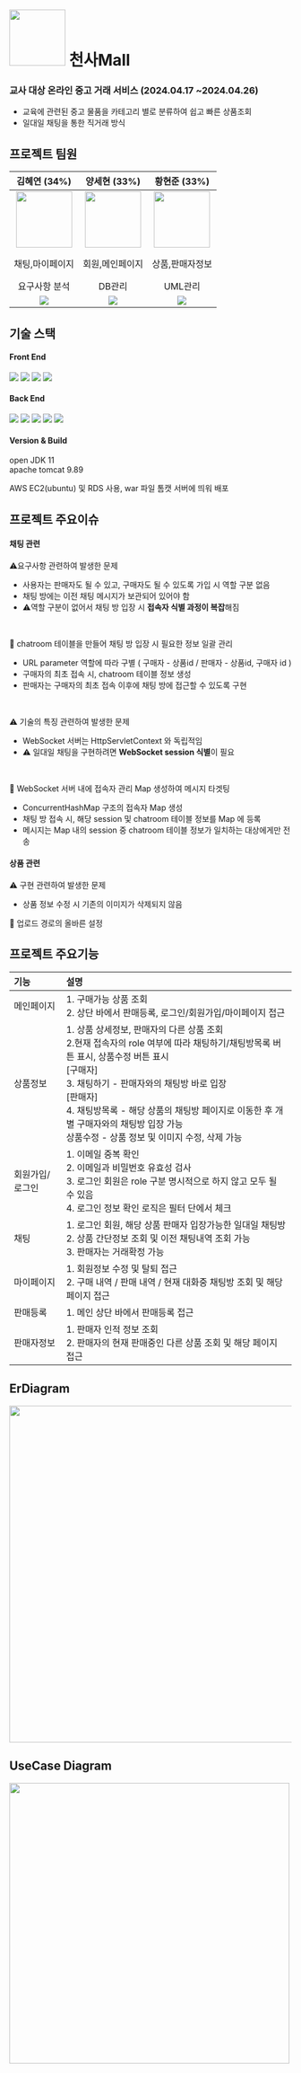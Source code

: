 <div>
<h1><img src="https://github.com/ysh71034/angel_project/assets/113234712/6c620d0f-b902-49a7-ba2d-b1589bdd95ff" width=100> 천사Mall</h1>
<h3> 교사 대상 온라인 중고 거래 서비스 (2024.04.17 ~2024.04.26) </h3>
  <ul>
    <li>교육에 관련된 중고 물품을 카테고리 별로 분류하여 쉽고 빠른 상품조회</li>
    <li>일대일 채팅을 통한 직거래 방식</li>
</ul>
</div>


  
<h2> 프로젝트 팀원 </h2>

|김혜연 (34%)|양세현 (33%)|황현준 (33%)| 
|:---:|:---:|:---:|
|<img src="https://avatars.githubusercontent.com/loveyrooney" width="100" > <p>채팅,마이페이지</p> 요구사항 분석 |<img src="https://avatars.githubusercontent.com/ysh71034" width="100" > <p>회원,메인페이지</p>DB관리|<img src="https://avatars.githubusercontent.com/skd9712" width="100"> <p>상품,판매자정보</p>UML관리|
|<a href="https://github.com/loveyrooney"><img src="https://img.shields.io/badge/GitHub-181717?style=plastic&logo=GitHub&logoColor=white"/></a>|<a href="https://github.com/ysh71034"><img src="https://img.shields.io/badge/GitHub-181717?style=plastic&logo=GitHub&logoColor=white"/></a>|<a href="https://github.com/skd9712"><img src="https://img.shields.io/badge/GitHub-181717?style=plastic&logo=GitHub&logoColor=white"/></a>|


<h2> 기술 스택 </h2>
<div>
  <h4> Front End </h4>
<img src="https://img.shields.io/badge/-jsp-orange"/>

<img src="https://img.shields.io/badge/-html-orange"/>

<img src="https://img.shields.io/badge/-css-blue"/>

<img src="https://img.shields.io/badge/-javascript-yellow"/> 
</div>
<div>
   <h4> Back End </h4>
<img src="https://img.shields.io/badge/java-339933?style=plastic&logo=java&logoColor=white"/>

<img src="https://img.shields.io/badge/-jdbc-339933"/>

<img src="https://img.shields.io/badge/-MariaDB-darkblue"/>

<img src="https://img.shields.io/badge/-WebSocket-darkviolet"/>

<img src="https://img.shields.io/badge/-kakao주소API-yellow"/>

<h4> Version & Build </h4>
open JDK 11</br>
apache tomcat 9.89</br>
<p>AWS EC2(ubuntu) 및 RDS 사용, war 파일 톰캣 서버에 띄워 배포</p>
</div>

<h2>프로젝트 주요이슈</h2>
<h4>채팅 관련</h4>
<p>⚠️요구사항 관련하여 발생한 문제</p>
<ul>
  <li>사용자는 판매자도 될 수 있고, 구매자도 될 수 있도록 가입 시 역할 구분 없음</li>
  <li>채팅 방에는 이전 채팅 메시지가 보관되어 있어야 함</li>
  <li>⚠️역할 구분이 없어서 채팅 방 입장 시 <strong>접속자 식별 과정이 복잡</strong>해짐</li>
</ul>
<br>
<p>📌 chatroom 테이블을 만들어 채팅 방 입장 시 필요한 정보 일괄 관리</p>
<ul>
  <li>URL parameter 역할에 따라 구별 ( 구매자 - 상품id  /  판매자 - 상품id, 구매자 id )</li>
  <li>구매자의 최초 접속 시, chatroom 테이블 정보 생성</li>
  <li>판매자는 구매자의 최초 접속 이후에 채팅 방에 접근할 수 있도록 구현</li>
</ul>
<br>
<p>⚠️ 기술의 특징 관련하여 발생한 문제</p>
<ul>
  <li>WebSocket 서버는 HttpServletContext 와 독립적임</li>
  <li>⚠️ 일대일 채팅을 구현하려면 <strong>WebSocket session 식별</strong>이 필요</li>
</ul>
<br>
<p>📌 WebSocket 서버 내에 접속자 관리 Map 생성하여 메시지 타겟팅</p>
<ul>
  <li>ConcurrentHashMap<Session,String> 구조의 접속자 Map 생성</li>
  <li>채팅 방 접속 시, 해당 session 및 chatroom 테이블 정보를 Map 에 등록</li>
  <li>메시지는 Map 내의 session 중 chatroom 테이블 정보가 일치하는 대상에게만 전송</li>
</ul>

<h4>상품 관련</h4> 
<p>⚠️ 구현 관련하여 발생한 문제</p>
<ul>
  <li>상품 정보 수정 시 기존의 이미지가 삭제되지 않음</li>
</ul>
<p>📌 업로드 경로의 올바른 설정</p>
    

<h2>프로젝트 주요기능</h2>

|기능| 설명|
|:---|:---|
|메인페이지|1. 구매가능 상품 조회<br>2. 상단 바에서 판매등록, 로그인/회원가입/마이페이지 접근|
|상품정보|1. 상품 상세정보, 판매자의 다른 상품 조회<br>2.현재 접속자의 role 여부에 따라 채팅하기/채팅방목록 버튼 표시, 상품수정 버튼 표시 <br>[구매자] <br>3. 채팅하기 - 판매자와의 채팅방 바로 입장 <br> [판매자] <br>4. 채팅방목록 - 해당 상품의 채팅방 페이지로 이동한 후 개별 구매자와의 채팅방 입장 가능 <br> 상품수정 - 상품 정보 및 이미지 수정, 삭제 가능|
|회원가입/로그인|1. 이메일 중복 확인<br>2. 이메일과 비밀번호 유효성 검사<br> 3. 로그인 회원은 role 구분 명시적으로 하지 않고 모두 될 수 있음 <br>4. 로그인 정보 확인 로직은 필터 단에서 체크|
|채팅|1. 로그인 회원, 해당 상품 판매자 입장가능한 일대일 채팅방 <br>2. 상품 간단정보 조회 및 이전 채팅내역 조회 가능 <br>3. 판매자는 거래확정 가능|
|마이페이지| 1. 회원정보 수정 및 탈퇴 접근 <br> 2. 구매 내역 / 판매 내역 / 현재 대화중 채팅방 조회 및 해당 페이지 접근|
|판매등록|1. 메인 상단 바에서 판매등록 접근 <br>|
|판매자정보| 1. 판매자 인적 정보 조회 <br> 2. 판매자의 현재 판매중인 다른 상품 조회 및 해당 페이지 접근|

<h2>ErDiagram</h2>
<img style="width: 600px" src="https://github.com/ysh71034/angel_project/assets/113234712/059b8771-44d2-4fb1-a222-1d36eb727a81">

<h2>UseCase Diagram</h2>
<img style="width: 500px" src="https://github.com/ysh71034/angel_project/assets/113234712/a45a8d8c-fbb9-4fe1-9398-e56fd0b15ddc">

